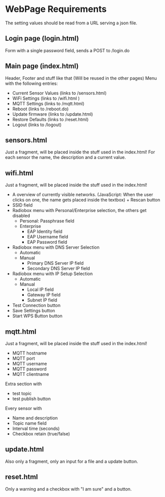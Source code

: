 # WebPage Requirements
The setting values should be read from a URL serving a json file.

## Login page (login.html)
Form with a single password field, sends a POST to /login.do

## Main page (index.html)
Header, Footer and stuff like that (Will be reused in the other pages)
Menu with the following entries:
* Current Sensor Values (links to /sensors.html)
* WiFi Settings (links to /wifi.html )
* MQTT Settings (links to /mqtt.html)
* Reboot (links to /reboot.do)
* Update firmware (links to /update.html)
* Restore Defaults (links to /reset.html)
* Logout (links to /logout)

## sensors.html
Just a fragment, will be placed inside the stuff used in the index.html!
For each sensor the name, the description and a current value.

## wifi.html
Just a fragment, will be placed inside the stuff used in the index.html!
* A overview of currently visible networks. (JavaScript: When the user clicks on one, the name gets placed inside the textbox) + Rescan button
* SSID field
* Radiobox menu with Personal/Enterprise selection, the others get disabled
    * Personal: Passphrase field
    * Enterprise
         * EAP Identity field
         * EAP Username field
         * EAP Password field
* Radiobox menu with DNS Server Selection
    * Automatic
    * Manual
      * Primary DNS Server IP field
      * Secondary DNS Server IP field
* Radiobox menu with IP Setup Selection
    * Automatic
    * Manual
      * Local IP field
      * Gateway IP field
      * Subnet IP field 
* Test Connection button
* Save Settings button
* Start WPS Button button

## mqtt.html
Just a fragment, will be placed inside the stuff used in the index.html!
* MQTT hostname
* MQTT port
* MQTT username
* MQTT password
* MQTT clientname

Extra section with
* test topic
* test publish button

Every sensor with
* Name and description
* Topic name field
* Interval time (seconds)
* Checkbox retain (true/false)


## update.html
Also only a fragment, only an input for a file and a update button.

## reset.html
Only a warning and a checkbox with "I am sure" and a button.
